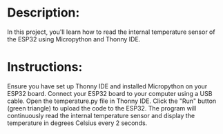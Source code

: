 # Description:
In this project, you'll learn how to read the internal temperature sensor of the ESP32 using Micropython and Thonny IDE.

# Instructions:

Ensure you have set up Thonny IDE and installed Micropython on your ESP32 board.
Connect your ESP32 board to your computer using a USB cable.
Open the temperature.py file in Thonny IDE.
Click the "Run" button (green triangle) to upload the code to the ESP32.
The program will continuously read the internal temperature sensor and display the temperature in degrees Celsius every 2 seconds.